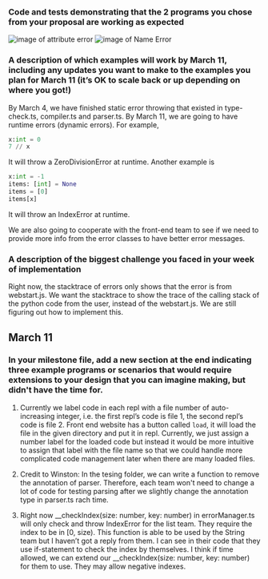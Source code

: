 ### Code and tests demonstrating that the 2 programs you chose from your proposal are working as expected
![image of attribute error](https://i.ibb.co/8gyvfWy/Attribute-Error.png)
![image of Name Error](https://i.ibb.co/P45RK3M/2021-03-03-6-55-50.png)


### A description of which examples will work by March 11, including any updates you want to make to the examples you plan for March 11 (it’s OK to scale back or up depending on where you got!)
By March 4, we have finished static error throwing that existed in type-check.ts, compiler.ts and parser.ts. By March 11, we are going to have runtime errors (dynamic errors). For example, 
```python
x:int = 0
7 // x
```
It will throw a ZeroDivisionError at runtime.
Another example is 
```python
x:int = -1
items: [int] = None
items = [0]
items[x]
```
It will throw an IndexError at runtime.

We are also going to cooperate with the front-end team to see if we need to provide more info from the error classes to have better error messages.



### A description of the biggest challenge you faced in your week of implementation
Right now, the stacktrace of errors only shows that the error is from webstart.js. We want the stacktrace to show the trace of the calling stack of the python code from the user, instead of the webstart.js. We are still figuring out how to implement this.  


## March 11

### In your milestone file, add a new section at the end indicating three example programs or scenarios that would require extensions to your design that you can imagine making, but didn't have the time for.


1. Currently we label code in each repl with a file number of auto-increasing integer, i.e. the first repl’s code is file 1, the second repl’s code is file 2. Front end website has a button called `load`, it will load the file in the given directory and put it in repl. Currently, we just assign a number label for the loaded code but instead it would be more intuitive to assign that label with the file name so that we could handle more complicated code management later when there are many loaded files. 



2. Credit to Winston: In the tesing folder, we can write a function to remove the annotation of parser. Therefore, each team won't need to change a lot of code for testing parsing after we slightly change the annotation type in parser.ts rach time.



3. Right now __checkIndex(size: number, key: number) in errorManager.ts will only check and throw IndexError for the list team. They require the index to be in [0, size). This function is able to be used by the String team but I haven’t got a reply from them. I can see in their code that they use if-statement to check the index by themselves. I think if time allowed, we can extend our __checkIndex(size: number, key: number) for them to use. They may allow negative indexes. 
